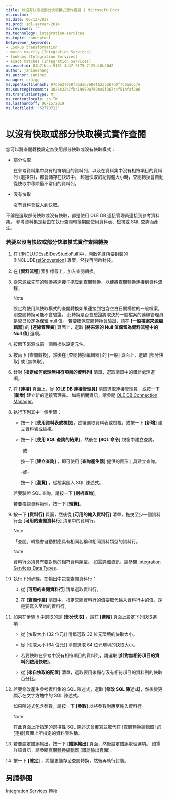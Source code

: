 ```yaml
---
title: 以沒有快取或部分快取模式實作查閱 | Microsoft Docs
ms.custom: ''
ms.date: 06/13/2017
ms.prod: sql-server-2014
ms.reviewer: ''
ms.technology: integration-services
ms.topic: conceptual
helpviewer_keywords:
- Lookup transformation
- match exactly [Integration Services]
- lookups [Integration Services]
- exact matches [Integration Services]
ms.assetid: 01b7fbca-5181-4d47-9f75-7f25af6b40d2
author: janinezhang
ms.author: janinez
manager: craigg
ms.openlocfilehash: 97da627058fa6da67e8ef623b267d0f7cbaa6c7e
ms.sourcegitcommit: 3026c22b7fba19059a769ea5f367c4f51efaf286
ms.translationtype: MT
ms.contentlocale: zh-TW
ms.lasthandoff: 06/15/2019
ms.locfileid: "62770712"
---
```

# <a name="implement-a-lookup-in-no-cache-or-partial-cache-mode"></a>以沒有快取或部分快取模式實作查閱
  您可以將查閱轉換設定為使用部分快取或沒有快取模式：  
  
-   部分快取  
  
     在參考資料集中具有相符項目的資料列，以及在資料集中沒有相符項目的資料列 (選擇性)，都會儲存在快取中。 超過快取的記憶體大小時，查閱轉換會自動從快取中移除最不常用的資料列。  
  
-   沒有快取  
  
     沒有資料會載入到快取。  
  
 不論是選取部份快取或沒有快取，都是使用 OLE DB 連接管理員連接到參考資料集。 參考資料集是藉由在執行查閱轉換期間使用資料表、檢視或 SQL 查詢而產生。  
  
### <a name="to-implement-a-lookup-transformation-in-no-cache-or-partial-cache-mode"></a>若要以沒有快取或部分快取模式實作查閱轉換  
  
1.  在 [!INCLUDE[ssBIDevStudioFull](../../../includes/ssbidevstudiofull-md.md)]中，開啟包含所要封裝的 [!INCLUDE[ssISnoversion](../../../includes/ssisnoversion-md.md)] 專案，然後再開啟封裝。  
  
2.  在 **[資料流程]** 索引標籤上，加入查閱轉換。  
  
3.  從來源或先前的轉換將連接子拖曳到查閱轉換，以便將查閱轉換連接到資料流程。  
  
    > [!NOTE]  
    >  設定為使用無快取模式的查閱轉換如果連接到包含空白日期欄位的一般檔案，則查閱轉換可能不會驗證。 此轉換是否會驗證將取決於一般檔案的連線管理員是否已設定為保留 null 值。 若要確保查閱轉換會驗證，請在 **[一般檔案來源編輯器]** 的 **[連線管理員]** 頁面上，選取 **[將來源的 Null 值保留為資料流程中的 Null 值]** 選項。  
  
4.  按兩下來源或前一個轉換以設定元件。  
  
5.  按兩下 [查閱轉換]，然後在 [查閱轉換編輯器] 的 [一般] 頁面上，選取 [部分快取] 或 [無快取]。  
  
6.  針對 **[指定如何處理無相符項目的資料列]** 清單，選取清單中的錯誤處理選項。  
  
7.  在 **[連接]** 頁面上，從 **[OLE DB 連接管理員]** 清單選取連接管理員，或按一下 **[新增]** 建立新的連接管理員。 如需相關資訊，請參閱 [OLE DB Connection Manager](../../connection-manager/ole-db-connection-manager.md)。  
  
8.  執行下列其中一個步驟：  
  
    -   按一下 **[使用資料表或檢視]**，然後選取資料表或檢視，或按一下 **[新增]** 建立資料表或檢視。  
  
    -   按一下 **[使用 SQL 查詢的結果]**，然後在 **[SQL 命令]** 視窗中建立查詢。  
  
         -或-  
  
         按一下 **[建立查詢]** ，即可使用 **[查詢產生器]** 提供的圖形工具建立查詢。  
  
         -或-  
  
         按一下 **[瀏覽]** ，從檔案匯入 SQL 陳述式。  
  
     若要驗證 SQL 查詢，請按一下 **[剖析查詢]**。  
  
     若要檢視資料範例，按一下 **[預覽]**。  
  
9. 按一下 **[資料行]** 頁面，然後從 **[可用的輸入資料行]** 清單，拖曳至少一個資料行至 **[可用的查閱資料行]** 清單中的資料行。  
  
    > [!NOTE]  
    >  「查閱」轉換會自動對應具有相同名稱和相同資料類型的資料行。  
  
    > [!NOTE]  
    >  資料行必須具有要對應的相符資料類型。 如需詳細資訊，請參閱 [Integration Services Data Types](../integration-services-data-types.md)。  
  
10. 執行下列步驟，在輸出中包含查閱資料行：  
  
    1.  從 **[可用的查閱資料行]** 清單選取資料行。  
  
    2.  在 **[查閱作業]** 清單中，指定查閱資料行的值要取代輸入資料行中的值，還是要寫入至新的資料行。  
  
11. 如果在步驟 5 中選取的是 **[部分快取]** ，請在 **[進階]** 頁面上設定下列快取選項：  
  
    -   從 [快取大小 (32 位元)] 清單選取 32 位元環境的快取大小。  
  
    -   從 [快取大小 (64 位元)] 清單選取 64 位元環境的快取大小。  
  
    -   若要快取在參考中沒有相符項目的資料列，請選取 **[針對無相符項目的資料列啟用快取]**。  
  
    -   從 **[來自快取的配置]** 清單，選取要用來儲存沒有相符項目的資料列的快取百分比。  
  
12. 若要修改產生參考資料集的 SQL 陳述式，選取 **[修改 SQL 陳述式]**，然後變更顯示在文字方塊中的 SQL 陳述式。  
  
     如果陳述式包含參數，請按一下 **[參數]** 以將參數對應至輸入資料行。  
  
    > [!NOTE]  
    >  在此頁面上所指定的選擇性 SQL 陳述式會覆寫並取代在 [查閱轉換編輯器] 的 [連接]頁面上所指定的資料表名稱。  
  
13. 若要設定錯誤輸出，按一下 **[錯誤輸出]** 頁面，然後設定錯誤處理選項。 如需詳細資訊，請參閱[查閱轉換編輯器 &#40;錯誤輸出頁面&#41;](../../lookup-transformation-editor-error-output-page.md)。  
  
14. 按一下 **[確定]** ，將變更儲存至查閱轉換，然後再執行封裝。  
  
## <a name="see-also"></a>另請參閱  
 [Integration Services 轉換](integration-services-transformations.md)  
  
  
